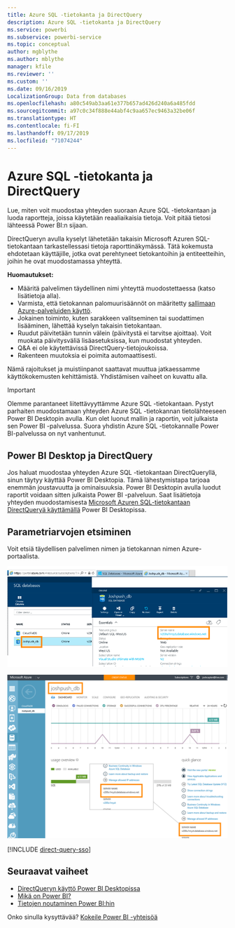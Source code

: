 ```yaml
---
title: Azure SQL -tietokanta ja DirectQuery
description: Azure SQL -tietokanta ja DirectQuery
ms.service: powerbi
ms.subservice: powerbi-service
ms.topic: conceptual
author: mgblythe
ms.author: mblythe
manager: kfile
ms.reviewer: ''
ms.custom: ''
ms.date: 09/16/2019
LocalizationGroup: Data from databases
ms.openlocfilehash: a80c549ab3aa61e377b657ad426d240a6a485fdd
ms.sourcegitcommit: a97c0c34f888e44abf4c9aa657ec9463a32be06f
ms.translationtype: HT
ms.contentlocale: fi-FI
ms.lasthandoff: 09/17/2019
ms.locfileid: "71074244"
---
```

# <a name="azure-sql-database-with-directquery"></a>Azure SQL -tietokanta ja DirectQuery

Lue, miten voit muodostaa yhteyden suoraan Azure SQL -tietokantaan ja luoda raportteja, joissa käytetään reaaliaikaisia tietoja. Voit pitää tietosi lähteessä Power BI:n sijaan.

DirectQueryn avulla kyselyt lähetetään takaisin Microsoft Azuren SQL-tietokantaan tarkastellessasi tietoja raporttinäkymässä. Tätä kokemusta ehdotetaan käyttäjille, jotka ovat perehtyneet tietokantoihin ja entiteetteihin, joihin he ovat muodostamassa yhteyttä.

**Huomautukset:**

* Määritä palvelimen täydellinen nimi yhteyttä muodostettaessa (katso lisätietoja alla).
* Varmista, että tietokannan palomuurisäännöt on määritetty [sallimaan Azure-palveluiden käyttö](https://docs.microsoft.com/azure/sql-database/sql-database-networkaccess-overview#allow-azure-services).
* Jokainen toiminto, kuten sarakkeen valitseminen tai suodattimen lisääminen, lähettää kyselyn takaisin tietokantaan.
* Ruudut päivitetään tunnin välein (päivitystä ei tarvitse ajoittaa). Voit muokata päivitysväliä lisäasetuksissa, kun muodostat yhteyden.
* Q&A ei ole käytettävissä DirectQuery-tietojoukoissa.
* Rakenteen muutoksia ei poimita automaattisesti.

Nämä rajoitukset ja muistiinpanot saattavat muuttua jatkaessamme käyttökokemusten kehittämistä. Yhdistämisen vaiheet on kuvattu alla.

> [!Important]
> Olemme parantaneet liitettävyyttämme Azure SQL -tietokantaan.  Pystyt parhaiten muodostamaan yhteyden Azure SQL -tietokannan tietolähteeseen Power BI Desktopin avulla.  Kun olet luonut mallin ja raportin, voit julkaista sen Power BI -palvelussa.  Suora yhdistin Azure SQL -tietokannalle Power BI-palvelussa on nyt vanhentunut.

## <a name="power-bi-desktop-and-directquery"></a>Power BI Desktop ja DirectQuery

Jos haluat muodostaa yhteyden Azure SQL -tietokantaan DirectQueryllä, sinun täytyy käyttää Power BI Desktopia. Tämä lähestymistapa tarjoaa enemmän joustavuutta ja ominaisuuksia. Power BI Desktopin avulla luodut raportit voidaan sitten julkaista Power BI -palveluun. Saat lisätietoja yhteyden muodostamisesta [Microsoft Azuren SQL-tietokantaan DirectQueryä käyttämällä](desktop-use-directquery.md) Power BI Desktopissa.

## <a name="find-parameter-values"></a>Parametriarvojen etsiminen

Voit etsiä täydellisen palvelimen nimen ja tietokannan nimen Azure-portaalista.

![Uusi Azure-portaalin päivitys](media/service-azure-sql-database-with-direct-connect/azureportnew_update.png)

![Azure-portaalin päivitys](media/service-azure-sql-database-with-direct-connect/azureportal_update.png)

[!INCLUDE [direct-query-sso](includes/direct-query-sso.md)]

## <a name="next-steps"></a>Seuraavat vaiheet

* [DirectQueryn käyttö Power BI Desktopissa](desktop-use-directquery.md)  
* [Mikä on Power BI?](power-bi-overview.md)  
* [Tietojen noutaminen Power BI:hin](service-get-data.md)  

Onko sinulla kysyttävää? [Kokeile Power BI -yhteisöä](http://community.powerbi.com/)

